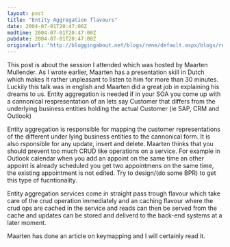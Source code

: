 ```yaml
---
layout: post
title: "Entity Aggregation flavours"
date: 2004-07-01T20:47:00Z
modtime: 2004-07-01T20:47:00Z
pubdate: 2004-07-01T20:47:00Z
originalurl: "http://bloggingabout.net/blogs/rene/default.aspx/blogs/rene/archive/2004/07/01/1121.aspx"
---
```



<p>This post is about the session I attended which was hosted by Maarten Mullender. As I wrote earlier, Maarten has a presentation skill in Dutch which makes it rather unpleasant to listen to him for more than 30 minutes. Luckily this talk was in english and Maarten did a great job in explaining his dreams to us. Entity aggregation is needed if in your SOA you come up with a cannonical respresentation of an lets say Customer that differs from the underlying business entities holding the actual Customer (ie SAP, CRM and Outlook)</p><p>Entity aggregation is responsible for mapping the customer representations of the different under lying business entities to the cannonical form. It is also rsponsible for any update, insert and delete. Maarten thinks that you should prevent too much CRUD like operations on a service. For example in Outlook calendar when you add an appoint on the same time an other appoint is already scheduled you get two appointmens on the same time, the existing appointment is not edited. Try to design/(do some BPR) to get this type of fucntionality.</p><p>Entity aggregation services come in straight pass trough flavour which take care of the crud operation immediately and an caching flavour where the crud ops are cached in the service and reads can then be served from the cache and updates can be stored and deliverd to the back-end systems at a later moment.</p><p>Maarten has done an article on keymapping and I will certainly read it.</p>
